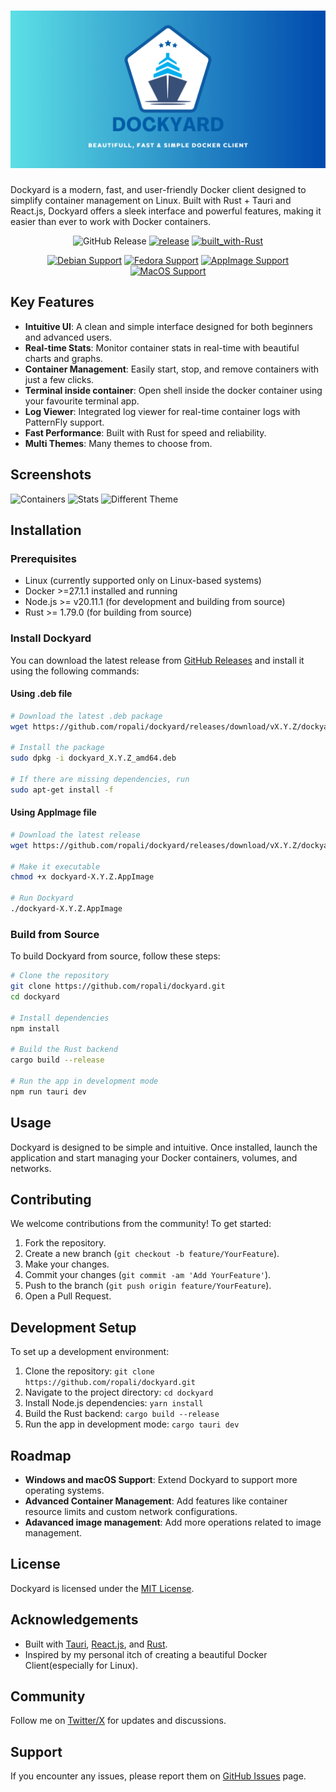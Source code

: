 <h1 align="center">
  <img src="public/banner.png" />
</h1>
<p>
Dockyard is a modern, fast, and user-friendly Docker client designed to simplify container management on Linux. Built with Rust + Tauri and React.js, Dockyard offers a sleek interface and powerful features, making it easier than ever to work with Docker containers.
</p>



<div align="center">

![GitHub Release](https://img.shields.io/github/v/release/ropali/dockyard)
[![release](https://github.com/ropali/dockyard/actions/workflows/release.yml/badge.svg)](https://github.com/ropali/dockyard/actions/workflows/release.yml)
[![built_with-Rust](https://img.shields.io/badge/built_with-Rust-dca282.svg?style=flat-square)](https://www.rust-lang.org/)

</div>


<div align="center">

[![Debian Support](https://img.shields.io/badge/Debian-E95420?style=for-the-badge&logo=debian&logoColor=white)](https://github.com/ropali/dockyard/releases) 
[![Fedora Support](https://img.shields.io/badge/fedora-0078D6?style=for-the-badge&logo=fedora&logoColor=white)](https://github.com/ropali/dockyard/releases) 
[![AppImage Support](https://img.shields.io/badge/AppImage-647d88?style=for-the-badge&logo=appian&logoColor=white)](https://github.com/ropali/dockyard/releases)
[![MacOS Support](https://img.shields.io/badge/Macos-adb8c5?style=for-the-badge&logo=apple&logoColor=white)](https://github.com/ropali/dockyard/releases)


</div>





## Key Features

- **Intuitive UI**: A clean and simple interface designed for both beginners and advanced users.
- **Real-time Stats**: Monitor container stats in real-time with beautiful charts and graphs.
- **Container Management**: Easily start, stop, and remove containers with just a few clicks.
- **Terminal inside container**: Open shell inside the docker container using your favourite terminal app.
- **Log Viewer**: Integrated log viewer for real-time container logs with PatternFly support.
- **Fast Performance**: Built with Rust for speed and reliability.
- **Multi Themes**: Many themes to choose from.

## Screenshots
![Containers](https://i.ibb.co/5MV13Gy/image.png)
![Stats](https://i.ibb.co/G2GVsz1/image.png)
![Different Theme](https://i.ibb.co/SVkLjY5/image.png)




## Installation

### Prerequisites

- Linux (currently supported only on Linux-based systems)
- Docker >=27.1.1 installed and running
- Node.js >= v20.11.1 (for development and building from source)
- Rust >= 1.79.0 (for building from source)

### Install Dockyard

You can download the latest release from [GitHub Releases](#) and install it using the following commands:

#### Using .deb file
```bash
# Download the latest .deb package
wget https://github.com/ropali/dockyard/releases/download/vX.Y.Z/dockyard_X.Y.Z_amd64.deb

# Install the package
sudo dpkg -i dockyard_X.Y.Z_amd64.deb

# If there are missing dependencies, run
sudo apt-get install -f

```


#### Using AppImage file
```bash
# Download the latest release
wget https://github.com/ropali/dockyard/releases/download/vX.Y.Z/dockyard-X.Y.Z.AppImage

# Make it executable
chmod +x dockyard-X.Y.Z.AppImage

# Run Dockyard
./dockyard-X.Y.Z.AppImage
```

### Build from Source

To build Dockyard from source, follow these steps:

```bash
# Clone the repository
git clone https://github.com/ropali/dockyard.git
cd dockyard

# Install dependencies
npm install

# Build the Rust backend
cargo build --release

# Run the app in development mode
npm run tauri dev
```

## Usage

Dockyard is designed to be simple and intuitive. Once installed, launch the application and start managing your Docker containers, volumes, and networks. 



## Contributing

We welcome contributions from the community! To get started:

1. Fork the repository.
2. Create a new branch (`git checkout -b feature/YourFeature`).
3. Make your changes.
4. Commit your changes (`git commit -am 'Add YourFeature'`).
5. Push to the branch (`git push origin feature/YourFeature`).
6. Open a Pull Request.



## Development Setup

To set up a development environment:

1. Clone the repository: `git clone https://github.com/ropali/dockyard.git`
2. Navigate to the project directory: `cd dockyard`
3. Install Node.js dependencies: `yarn install`
4. Build the Rust backend: `cargo build --release`
5. Run the app in development mode: `cargo tauri dev`

## Roadmap

- **Windows and macOS Support**: Extend Dockyard to support more operating systems.
- **Advanced Container Management**: Add features like container resource limits and custom network configurations.
- **Adavanced image management**: Add more operations related to image management.


## License

Dockyard is licensed under the [MIT License](LICENSE).

## Acknowledgements

- Built with [Tauri](https://tauri.app/), [React.js](https://reactjs.org/), and [Rust](https://www.rust-lang.org/).
- Inspired by my personal itch of creating a beautiful Docker Client(especially for Linux).

## Community

Follow me on [Twitter/X](https://twitter.com/ropali_munshi) for updates and discussions.

## Support

If you encounter any issues, please report them on [GitHub Issues](https://github.com/ropali/dockyard/issues) page.

